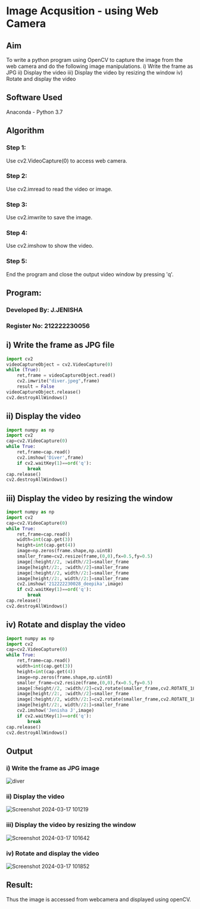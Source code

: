 # Image Acqusition - using Web Camera
## Aim 
To write a python program using OpenCV to capture the image from the web camera and do the following image manipulations.
i) Write the frame as JPG 
ii) Display the video 
iii) Display the video by resizing the window
iv) Rotate and display the video

## Software Used
Anaconda - Python 3.7
## Algorithm
### Step 1:
Use cv2.VideoCapture(0) to access web camera.
<br>

### Step 2:
Use cv2.imread to read the video or image.
<br>

### Step 3:
Use cv2.imwrite to save the image.
<br>

### Step 4:
Use cv2.imshow to show the video.
<br>

### Step 5:
End the program and close the output video window by pressing 'q'.
<br>

## Program:

### Developed By: J.JENISHA
### Register No: 212222230056

## i) Write the frame as JPG file
```python
import cv2
videoCaptureObject = cv2.VideoCapture(0)
while (True):
    ret,frame = videoCaptureObject.read()
    cv2.imwrite("diver.jpeg",frame)
    result = False
videoCaptureObject.release()
cv2.destroyAllWindows()
```
## ii) Display the video
```python
import numpy as np
import cv2
cap=cv2.VideoCapture(0)
while True:
    ret,frame=cap.read()
    cv2.imshow('Diver',frame)
    if cv2.waitKey(1)==ord('q'):
        break
cap.release()
cv2.destroyAllWindows()
```
## iii) Display the video by resizing the window
```python
import numpy as np
import cv2
cap=cv2.VideoCapture(0)
while True:
    ret,frame=cap.read()
    width=int(cap.get(3))
    height=int(cap.get(4))
    image=np.zeros(frame.shape,np.uint8)
    smaller_frame=cv2.resize(frame,(0,0),fx=0.5,fy=0.5)
    image[:height//2, :width//2]=smaller_frame
    image[height//2:, :width//2]=smaller_frame
    image[:height//2, width//2:]=smaller_frame
    image[height//2:, width//2:]=smaller_frame
    cv2.imshow('212222230028_deepika',image)
    if cv2.waitKey(1)==ord('q'):
        break
cap.release()
cv2.destroyAllWindows()
```
## iv) Rotate and display the video
```python
import numpy as np
import cv2
cap=cv2.VideoCapture(0)
while True:
    ret,frame=cap.read()
    width=int(cap.get(3))
    height=int(cap.get(4))
    image=np.zeros(frame.shape,np.uint8)
    smaller_frame=cv2.resize(frame,(0,0),fx=0.5,fy=0.5)
    image[:height//2, :width//2]=cv2.rotate(smaller_frame,cv2.ROTATE_180)
    image[height//2:, :width//2]=smaller_frame
    image[:height//2, width//2:]=cv2.rotate(smaller_frame,cv2.ROTATE_180)
    image[height//2:, width//2:]=smaller_frame
    cv2.imshow('Jenisha J',image)
    if cv2.waitKey(1)==ord('q'):
        break
cap.release()
cv2.destroyAllWindows()

```
## Output

### i) Write the frame as JPG image

![diver](https://github.com/Jenishajustin/Image_Acqusition-_using_Web_Camera/assets/119405070/48b2f31a-499c-4a47-a798-bc448671ed7c)



### ii) Display the video

![Screenshot 2024-03-17 101219](https://github.com/Jenishajustin/Image_Acqusition-_using_Web_Camera/assets/119405070/83df1283-5d3b-4d6d-8f83-b3c9abbefa81)



### iii) Display the video by resizing the window

![Screenshot 2024-03-17 101642](https://github.com/Jenishajustin/Image_Acqusition-_using_Web_Camera/assets/119405070/b2198f67-5434-4af4-9632-a4c7d5aeab58)




### iv) Rotate and display the video

![Screenshot 2024-03-17 101852](https://github.com/Jenishajustin/Image_Acqusition-_using_Web_Camera/assets/119405070/5196f5db-572d-47c3-8150-1c1a06e37581)


## Result:
Thus the image is accessed from webcamera and displayed using openCV.
